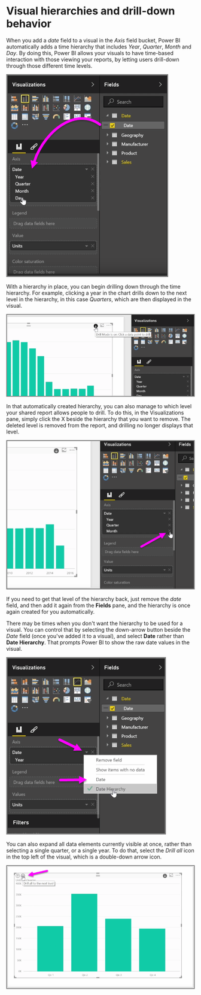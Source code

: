 <properties
   pageTitle="Visual hierarchies and drill-down"
   description="Learn to drill into hierarchies, and manage how levels are shared"
   services="powerbi"
   documentationCenter=""
   authors="davidiseminger"
   manager="mblythe"
   backup=""
   editor=""
   tags=""
   qualityFocus="no"
   qualityDate=""
   featuredVideoId="Fuhe0wo4gUI"
   courseDuration="5m"/>

<tags
   ms.service="powerbi"
   ms.devlang="NA"
   ms.topic="get-started-article"
   ms.tgt_pltfrm="NA"
   ms.workload="powerbi"
   ms.date="06/20/2016"
   ms.author="davidi"/>

# Visual hierarchies and drill-down behavior

When you add a *date* field to a visual in the *Axis* field bucket, Power BI automatically adds a time hierarchy that includes *Year*, *Quarter*, *Month* and *Day*. By doing this, Power BI allows your visuals to have time-based interaction with those viewing your reports, by letting users drill-down through those different time levels.

![](media/powerbi-learning-3-11g-visual-hierarchies-drilling/3-11g_1.png)

With a hierarchy in place, you can begin drilling down through the time hierarchy. For example, clicking a year in the chart drills down to the next level in the hierarchy, in this case *Quarters*, which are then displayed in the visual.

![](media/powerbi-learning-3-11g-visual-hierarchies-drilling/3-11g_2.png)

In that automatically created hierarchy, you can also manage to which level your shared report allows people to drill. To do this, in the Visualizations pane, simply click the X beside the hierarchy that you want to remove. The deleted level is removed from the report, and drilling no longer displays that level.

![](media/powerbi-learning-3-11g-visual-hierarchies-drilling/3-11g_3.png)

If you need to get that level of the hierarchy back, just remove the *date* field, and then add it again from the **Fields** pane, and the hierarchy is once again created for you automatically.

There may be times when you don't want the hierarchy to be used for a visual. You can control that by selecting the down-arrow button beside the *Date* field (once you've added it to a visual), and select **Date** rather than **Date Hierarchy**. That prompts Power BI to show the raw date values in the visual.

![](media/powerbi-learning-3-11g-visual-hierarchies-drilling/3-11g_4.png)

You can also expand all data elements currently visible at once, rather than selecting a single quarter, or a single year. To do that, select the *Drill all* icon in the top left of the visual, which is a double-down arrow icon.

![](media/powerbi-learning-3-11g-visual-hierarchies-drilling/3-11g_5.png)

